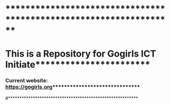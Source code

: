 # ******************************************************************
# This is a Repository for Gogirls ICT Initiate***********************
### Current website: https://gogirls.org******************************
#**********************************************************